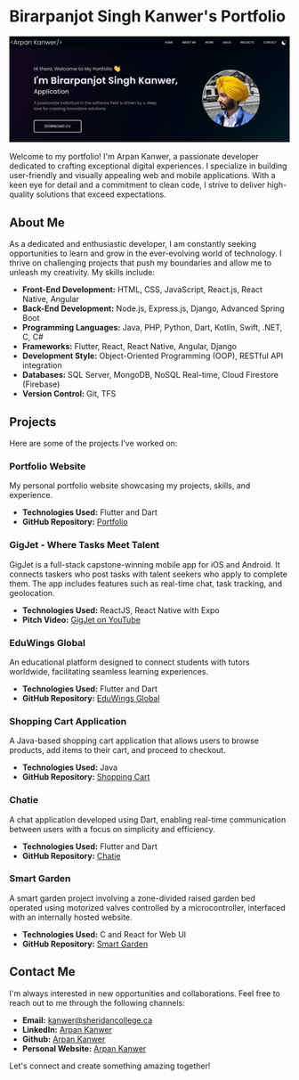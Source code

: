 # Birarpanjot Singh Kanwer's Portfolio

![Birarpanjot Singh](github_images/portfolio_photo.png)

Welcome to my portfolio! I'm Arpan Kanwer, a passionate developer dedicated to crafting exceptional digital experiences. I specialize in building user-friendly and visually appealing web and mobile applications. With a keen eye for detail and a commitment to clean code, I strive to deliver high-quality solutions that exceed expectations.

## About Me

As a dedicated and enthusiastic developer, I am constantly seeking opportunities to learn and grow in the ever-evolving world of technology. I thrive on challenging projects that push my boundaries and allow me to unleash my creativity. My skills include:

- **Front-End Development:** HTML, CSS, JavaScript, React.js, React Native, Angular  
- **Back-End Development:** Node.js, Express.js, Django, Advanced Spring Boot  
- **Programming Languages:** Java, PHP, Python, Dart, Kotlin, Swift, .NET, C, C#  
- **Frameworks:** Flutter, React, React Native, Angular, Django  
- **Development Style:** Object-Oriented Programming (OOP), RESTful API integration  
- **Databases:** SQL Server, MongoDB, NoSQL Real-time, Cloud Firestore (Firebase)  
- **Version Control:** Git, TFS

## Projects

Here are some of the projects I've worked on:

### Portfolio Website

My personal portfolio website showcasing my projects, skills, and experience.

- **Technologies Used:** Flutter and Dart
- **GitHub Repository:** [Portfolio](https://github.com/arpankanwer/portfolio)

### GigJet - Where Tasks Meet Talent

GigJet is a full-stack capstone-winning mobile app for iOS and Android. It connects taskers who post tasks with talent seekers who apply to complete them. The app includes features such as real-time chat, task tracking, and geolocation.  

- **Technologies Used:** ReactJS, React Native with Expo  
- **Pitch Video:** [GigJet on YouTube](https://www.youtube.com/watch?v=M1adKEKeFLo)

### EduWings Global

An educational platform designed to connect students with tutors worldwide, facilitating seamless learning experiences.

- **Technologies Used:** Flutter and Dart
- **GitHub Repository:** [EduWings Global](https://github.com/arpankanwer/eduwings_global)

### Shopping Cart Application

A Java-based shopping cart application that allows users to browse products, add items to their cart, and proceed to checkout.

- **Technologies Used:** Java
- **GitHub Repository:** [Shopping Cart](https://github.com/arpankanwer/ShoppingCart)

### Chatie

A chat application developed using Dart, enabling real-time communication between users with a focus on simplicity and efficiency.

- **Technologies Used:** Flutter and Dart
- **GitHub Repository:** [Chatie](https://github.com/arpankanwer/chatie)

### Smart Garden

A smart garden project involving a zone-divided raised garden bed operated using motorized valves controlled by a microcontroller, interfaced with an internally hosted website.

- **Technologies Used:** C and React for Web UI
- **GitHub Repository:** [Smart Garden](https://github.com/arpankanwer/SmartGarden)

## Contact Me

I'm always interested in new opportunities and collaborations. Feel free to reach out to me through the following channels:

- **Email:** [kanwer@sheridancollege.ca](mailto:kanwer@sheridancollege.ca)
- **LinkedIn:** [Arpan Kanwer](https://www.linkedin.com/in/arpankanwer)
- **Github:** [Arpan Kanwer](https://github.com/arpankanwer/)
- **Personal Website:** [Arpan Kanwer](https://arpankanwer.tech/)

Let's connect and create something amazing together!
